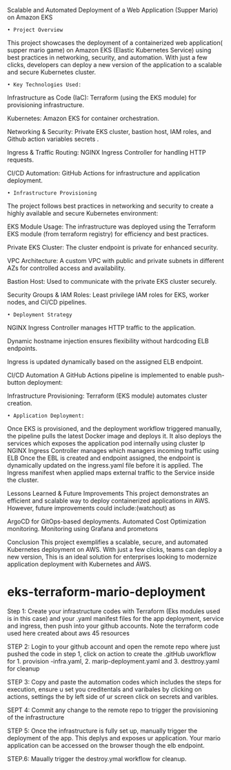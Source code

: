 Scalable and Automated Deployment of a Web Application (Supper Mario)  on Amazon EKS

    • Project Overview
This project showcases the deployment of a containerized web application( supper mario game) on Amazon EKS (Elastic Kubernetes Service) using best practices in networking, security, and automation. With just a few clicks, developers can deploy a new version of the application to a scalable and secure Kubernetes cluster.

    • Key Technologies Used:

Infrastructure as Code (IaC): Terraform (using the EKS module) for provisioning infrastructure.

Kubernetes: Amazon EKS for container orchestration.

Networking & Security: Private EKS cluster, bastion host, IAM roles, and Github action variables  secrets .  

Ingress & Traffic Routing: NGINX Ingress Controller for handling HTTP requests.

CI/CD Automation: GitHub Actions for infrastructure and application deployment.

    • Infrastructure Provisioning
The project follows best practices in networking and security to create a highly available and secure Kubernetes environment:

EKS Module Usage: The infrastructure was deployed using the Terraform EKS module (from terraform registry) for efficiency and best practices.

Private EKS Cluster: The cluster endpoint is private for enhanced security.

VPC Architecture: A custom VPC with public and private subnets in different AZs for controlled access and availability. 

Bastion Host: Used to communicate with the private EKS cluster securely.

Security Groups & IAM Roles: Least privilege IAM roles for EKS, worker nodes, and CI/CD pipelines.


    • Deployment Strategy
NGINX Ingress Controller manages HTTP traffic to the application.

Dynamic hostname injection ensures flexibility without hardcoding ELB endpoints.

Ingress is updated dynamically based on the assigned ELB endpoint.

CI/CD Automation
A GitHub Actions pipeline is implemented to enable push-button deployment:

Infrastructure Provisioning: Terraform (EKS module) automates cluster creation.

    • Application Deployment: 
Once EKS is provisioned, and the deployment workflow triggered manually, the pipeline pulls the latest Docker image and deploys it. 
It also deploys the services which exposes the application pod internally using cluster Ip 
NGINX Ingress Controller manages which managers incoming traffic using ELB
Once the EBL is created and endpoint assigned,  the endpoint is dynamically updated on the ingress.yaml file before it is applied.   The Ingress manifest when applied maps external traffic to the Service inside the cluster.

Lessons Learned & Future Improvements
This project demonstrates an efficient and scalable way to deploy containerized applications in AWS. However, future improvements could include:(watchout) as 

ArgoCD for GitOps-based deployments.
Automated Cost Optimization monitoring.
Monitoring using Grafana and prometons  

Conclusion
This project exemplifies a scalable, secure, and automated Kubernetes deployment on AWS. With just a few clicks, teams can deploy a new version, This is an ideal solution for enterprises looking to modernize application deployment with Kubernetes and AWS.

# eks-terraform-mario-deployment
Step 1: Create your infrastructure codes with Terraform (Eks modules used is in this case)  and your .yaml manifest files for the app deployment, service and ingress, then push into your github accounts. Note the terraform code used here created about aws 45 resources  
 

STEP 2: Login to your github account and open the remote repo where just pushed the code in step 1, click on action to create the .gitHub uworkflow for  1. provision -infra.yaml, 2. marip-deployment.yaml and 3. desttroy.yaml for cleanup
  

STEP 3: Copy and paste the automation codes which includes the steps for execution, ensure u set you creditentals and varibales by clicking on actions, settings the by left side of ur screen click on secrets and varibles. 
   
SEPT 4: Commit any change to the remote repo to trigger the provisioning of the infrastructure 

STEP 5: Once the infrastructure is fully set up, manually trigger the deployment of the app. This deplys and exposes ur application. Your mario application can be  accessed on the browser though the elb endpoint. 

STEP.6: Maually trigger the destroy.ymal workflow for cleanup. 


  
